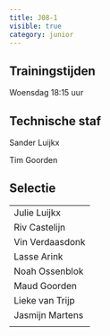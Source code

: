 ```yaml
---
title: J08-1
visible: true
category: junior
---
```

## Trainingstijden

Woensdag 18:15 uur

## Technische staf

Sander Luijkx

Tim Goorden

## Selectie

<!--StartFragment-->

|                                  |
| -------------------------------- |
| <!--StartFragment-->Julie Luijkx |
| Riv Castelijn                    |
| Vin Verdaasdonk                  |
| Lasse Arink                      |
| Noah Ossenblok                   |
| Maud Goorden                     |
| Lieke van Trijp                  |
| Jasmijn Martens                  |
| <!--EndFragment-->               |

<!--EndFragment-->
